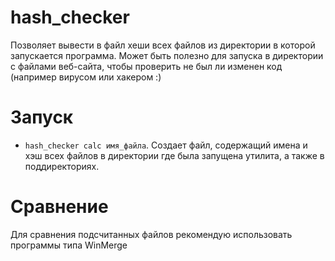 # hash_checker
Позволяет вывести в файл хеши всех файлов из директории в которой запускается программа. 
Может быть полезно для запуска в директории с файлами веб-сайта, чтобы проверить не был ли изменен код (например вирусом или хакером :) 


# Запуск
- `hash_checker calc имя_файла`. Создает файл, содержащий имена и хэш всех файлов в директории где была запущена утилита, а также в поддиректориях.

# Сравнение
Для сравнения подсчитанных файлов рекомендую использовать программы типа WinMerge


